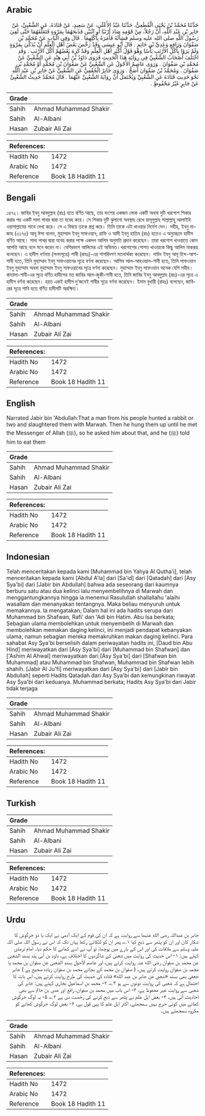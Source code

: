 ## Arabic


<div dir="rtl" lang="ar" style={{fontSize:'larger',backgroundColor:'#f8f9fa',padding:20}}>
حَدَّثَنَا مُحَمَّدُ بْنُ يَحْيَى الْقُطَعِيُّ، حَدَّثَنَا عَبْدُ الأَعْلَى، عَنْ سَعِيدٍ، عَنْ قَتَادَةَ، عَنِ الشَّعْبِيِّ، عَنْ جَابِرِ بْنِ عَبْدِ اللَّهِ، أَنَّ رَجُلاً، مِنْ قَوْمِهِ صَادَ أَرْنَبًا أَوِ اثْنَيْنِ فَذَبَحَهُمَا بِمَرْوَةٍ فَتَعَلَّقَهُمَا حَتَّى لَقِيَ رَسُولَ اللَّهِ صلى الله عليه وسلم فَسَأَلَهُ فَأَمَرَهُ بِأَكْلِهِمَا ‏.‏ قَالَ وَفِي الْبَابِ عَنْ مُحَمَّدِ بْنِ صَفْوَانَ وَرَافِعٍ وَعَدِيِّ بْنِ حَاتِمٍ ‏.‏ قَالَ أَبُو عِيسَى وَقَدْ رَخَّصَ بَعْضُ أَهْلِ الْعِلْمِ أَنْ يُذَكِّيَ بِمَرْوَةٍ وَلَمْ يَرَوْا بِأَكْلِ الأَرْنَبِ بَأْسًا وَهُوَ قَوْلُ أَكْثَرِ أَهْلِ الْعِلْمِ وَقَدْ كَرِهَ بَعْضُهُمْ أَكْلَ الأَرْنَبِ ‏.‏ وَقَدِ اخْتَلَفَ أَصْحَابُ الشَّعْبِيِّ فِي رِوَايَةِ هَذَا الْحَدِيثِ فَرَوَى دَاوُدُ بْنُ أَبِي هِنْدٍ عَنِ الشَّعْبِيِّ عَنْ مُحَمَّدِ بْنِ صَفْوَانَ ‏.‏ وَرَوَى عَاصِمٌ الأَحْوَلُ عَنِ الشَّعْبِيِّ عَنْ صَفْوَانَ بْنِ مُحَمَّدٍ أَوْ مُحَمَّدِ بْنِ صَفْوَانَ ‏.‏ وَمُحَمَّدُ بْنُ صَفْوَانَ أَصَحُّ ‏.‏ وَرَوَى جَابِرٌ الْجُعْفِيُّ عَنِ الشَّعْبِيِّ عَنْ جَابِرِ بْنِ عَبْدِ اللَّهِ نَحْوَ حَدِيثِ قَتَادَةَ عَنِ الشَّعْبِيِّ وَيُحْتَمَلُ أَنَّ رِوَايَةَ الشَّعْبِيِّ عَنْهُمَا ‏.‏ قَالَ مُحَمَّدٌ حَدِيثُ الشَّعْبِيِّ عَنْ جَابِرٍ غَيْرُ مَحْفُوظٍ ‏.‏
</div>
<div style={{backgroundColor:'#f8f9fa',padding:20, marginBottom: 10}}><table> <thead> <tr> <th>Grade</th> <th></th> </tr> </thead> <tbody> <tr><td>Sahih</td><td>Ahmad Muhammad Shakir</td></tr><tr><td>Sahih</td><td>Al-Albani</td></tr><tr><td>Hasan</td><td>Zubair Ali Zai</td></tr></tbody></table><table> <thead> <tr> <th>References:</th> <th></th> </tr> </thead> <tbody><tr><td>Hadith No</td><td>1472</td></tr><tr><td>Arabic No</td><td>1472</td></tr><tr><td>Reference</td><td>Book 18 Hadith 11</td></tr></tbody></table></div>

## Bengali


<div dir="ltr" lang="bn" style={{fontSize:'larger',backgroundColor:'#f8f9fa',padding:20}}>
১৪৭২। জাবির ইবনু আবদুল্লাহ (রাঃ) হতে বর্ণিত আছে, তার বংশের একজন লোক একটি অথবা দুটি খরগোশ শিকার করার পর একটি সাদা পাথর দ্বারা তা যবেহ করে। সে শিকার দুটি ঝুলানো অবস্থায় রেখে রাসূলুল্লাহ সাল্লাল্লাহু আলাইহি ওয়াসাল্লামের সাথে দেখা করে। সে এ বিষয়ে তাকে প্রশ্ন করে। তিনি তাকে এটা খাওয়ার নির্দেশ দেন। সহীহ, ইবনু মা-জাহ (৩১৭৫) আবূ ঈসা বলেন, মুহাম্মাদ ইবনু সাফওয়ান, রাফি ও আদী ইবনু হাতিম (রাঃ) হতেও এ অনুচ্ছেদে হাদীস বর্ণিত আছে। সাদা পাথর দ্বারা যবেহ করার পক্ষে একদল আলিম অনুমতি প্রদান করেছেন। তারা খরগোশ খাওয়াতে কোন আপত্তি আছে বলে মনে করেন না। বেশিরভাগ আলিমের এই অভিমত।খরগোশের গোশত খাওয়াকে কিছু আলিম মাকরূহ বলেছেন। এ হাদীস বর্ণনায় (সনদসূত্রে) শাবী (রাহঃ)-এর শাগরিদগণ মতপার্থক্য করেছেন। দাউদ ইবনু আবূ হিন্দ-আশ-শাবী হতে, তিনি মুহাম্মাদ ইবনু সাফওয়ানের সূত্রে বর্ণনা করেছেন। আসিম আল-আহওয়াল-শাবী হতে, তিনি সাফওয়ান ইবনু মুহাম্মাদ অথবা মুহাম্মাদ ইবনু সাফওয়ানের সূত্রে বর্ণনা করেছেন। মুহাম্মাদ ইবনু সাফওয়ান অনেক বেশি সহীহ। কাতাদা-শাবী-এর সূত্রে বর্ণিত হাদীসের মত জাবির আল-জুকী-শাবী হতে, তিনি জাবির ইবনু আবদুল্লাহ (রাঃ)-এর সূত্রে এ হাদীস বর্ণনা করেছেন। হয়ত একই হাদীস দু’জনেই শাবীর সূত্রে বর্ণনা করেছেন। ইমাম বুখারী (রাহঃ) বলেছেন, জাবিরের সূত্রে শাবি হতে বর্ণিত হাদীসটি অরক্ষিত।
</div>
<div style={{backgroundColor:'#f8f9fa',padding:20, marginBottom: 10}}><table> <thead> <tr> <th>Grade</th> <th></th> </tr> </thead> <tbody> <tr><td>Sahih</td><td>Ahmad Muhammad Shakir</td></tr><tr><td>Sahih</td><td>Al-Albani</td></tr><tr><td>Hasan</td><td>Zubair Ali Zai</td></tr></tbody></table><table> <thead> <tr> <th>References:</th> <th></th> </tr> </thead> <tbody><tr><td>Hadith No</td><td>1472</td></tr><tr><td>Arabic No</td><td>1472</td></tr><tr><td>Reference</td><td>Book 18 Hadith 11</td></tr></tbody></table></div>

## English


<div dir="ltr" lang="en" style={{fontSize:'larger',backgroundColor:'#f8f9fa',padding:20}}>
Narrated Jabir bin 'Abdullah:That a man from his people hunted a rabbit or two and slaughtered them with Marwah. Then he hung them up until he met the Messenger of Allah (ﷺ), so he asked him about that, and he (ﷺ) told him to eat them
</div>
<div style={{backgroundColor:'#f8f9fa',padding:20, marginBottom: 10}}><table> <thead> <tr> <th>Grade</th> <th></th> </tr> </thead> <tbody> <tr><td>Sahih</td><td>Ahmad Muhammad Shakir</td></tr><tr><td>Sahih</td><td>Al-Albani</td></tr><tr><td>Hasan</td><td>Zubair Ali Zai</td></tr></tbody></table><table> <thead> <tr> <th>References:</th> <th></th> </tr> </thead> <tbody><tr><td>Hadith No</td><td>1472</td></tr><tr><td>Arabic No</td><td>1472</td></tr><tr><td>Reference</td><td>Book 18 Hadith 11</td></tr></tbody></table></div>

## Indonesian


<div dir="ltr" lang="id" style={{fontSize:'larger',backgroundColor:'#f8f9fa',padding:20}}>
Telah menceritakan kepada kami [Muhammad bin Yahya Al Qutha'i], telah menceritakan kepada kami [Abdul A'la] dari [Sa'id] dari [Qatadah] dari [Asy Sya'bi] dari [Jabir bin Abdullah] bahwa ada seseorang dari kaumnya berburu satu atau dua kelinci lalu menyembelihnya di Marwah dan menggantungkannya hingga ia menemui Rasulullah shallallahu 'alaihi wasallam dan menanyakan tentangnya. Maka beliau menyuruh untuk memakannya. Ia mengatakan; Dalam hal ini ada hadits serupa dari Muhammad bin Shafwan, Rafi' dan 'Adi bin Hatim. Abu Isa berkata; Sebagian ulama membolehkan untuk menyembelih di Marwah dan membolehkan memakan daging kelinci, ini menjadi pendapat kebanyakan ulama, namun sebagian mereka memakruhkan makan daging kelinci. Para sahabat Asy Sya'bi berselisih dalam periwayatan hadits ini, [Daud bin Abu Hind] meriwayatkan dari [Asy Sya'bi] dari [Muhammad bin Shafwan] dan ['Ashim Al Ahwal] meriwayatkan dari [Asy Sya'bi] dari [Shafwan bin Muhammad] atau Muhammad bin Shafwan, Muhammad bin Shafwan lebih shahih. [Jabir Al Ju'fi] meriwayatkan dari [Asy Sya'bi] dari [Jabir bin Abdullah] seperti Hadits Qatadah dari Asy Sya'bi dan kemungkinan riwayat Asy Sya'bi dari keduanya. Muhammad berkata; Hadits Asy Sya'bi dari Jabir tidak terjaga
</div>
<div style={{backgroundColor:'#f8f9fa',padding:20, marginBottom: 10}}><table> <thead> <tr> <th>Grade</th> <th></th> </tr> </thead> <tbody> <tr><td>Sahih</td><td>Ahmad Muhammad Shakir</td></tr><tr><td>Sahih</td><td>Al-Albani</td></tr><tr><td>Hasan</td><td>Zubair Ali Zai</td></tr></tbody></table><table> <thead> <tr> <th>References:</th> <th></th> </tr> </thead> <tbody><tr><td>Hadith No</td><td>1472</td></tr><tr><td>Arabic No</td><td>1472</td></tr><tr><td>Reference</td><td>Book 18 Hadith 11</td></tr></tbody></table></div>

## Turkish


<div dir="ltr" lang="tr" style={{fontSize:'larger',backgroundColor:'#f8f9fa',padding:20}}>

</div>
<div style={{backgroundColor:'#f8f9fa',padding:20, marginBottom: 10}}><table> <thead> <tr> <th>Grade</th> <th></th> </tr> </thead> <tbody> <tr><td>Sahih</td><td>Ahmad Muhammad Shakir</td></tr><tr><td>Sahih</td><td>Al-Albani</td></tr><tr><td>Hasan</td><td>Zubair Ali Zai</td></tr></tbody></table><table> <thead> <tr> <th>References:</th> <th></th> </tr> </thead> <tbody><tr><td>Hadith No</td><td>1472</td></tr><tr><td>Arabic No</td><td>1472</td></tr><tr><td>Reference</td><td>Book 18 Hadith 11</td></tr></tbody></table></div>

## Urdu


<div dir="rtl" lang="ur" style={{fontSize:'larger',backgroundColor:'#f8f9fa',padding:20}}>
جابر بن عبداللہ رضی الله عنہما سے روایت ہے کہ ان کی قوم کے ایک آدمی نے ایک یا دو خرگوش کا شکار کان اور ان کو پتھر سے ذبح کیا ۱؎، پھر ان کو لٹکائے رکھا یہاں تک کہ اس نے رسول اللہ صلی اللہ علیہ وسلم سے ملاقات کی اور اس کے بارے میں پوچھا، تو آپ نے اسے کھانے کا حکم دیا۔ امام ترمذی کہتے ہیں: ۱- اس حدیث کی روایت میں شعبی کے شاگردوں کا اختلاف ہے، داود بن أبی ہند بسند الشعبی عن محمد بن صفوان رضی الله عنہ روایت کرتے ہیں، اور عاصم الأحول بسند الشعبی عن صفوان بن محمد یا محمد بن صفوان روایت کرتے ہیں، ( صفوان بن محمد کے بجائے محمد بن صفوان زیادہ صحیح ہے ) جابر جعفی بھی بسند «شعبي عن جابر بن عبد الله» قتادہ کی حدیث کی طرح روایت کرتے ہیں، اس بات کا احتمال ہے کہ شعبی کی روایت دونوں سے ہو ۳؎، ۲- محمد بن اسماعیل بخاری کہتے ہیں: جابر کی شعبی سے روایت غیر محفوظ ہے، ۳- اس باب میں محمد بن صفوان، رافع اور عدی بن حاتم سے بھی احادیث آئی ہیں، ۴- بعض اہل علم نے پتھر سے ذبح کرنے کی رخصت دی ہے ۲؎، ۵- یہ لوگ خرگوش کھانے میں کوئی حرج نہیں سمجھتے، اکثر اہل علم کا یہی قول ہے، ۶- بعض لوگ خرگوش کھانے کو مکروہ سمجھتے ہیں۔
</div>
<div style={{backgroundColor:'#f8f9fa',padding:20, marginBottom: 10}}><table> <thead> <tr> <th>Grade</th> <th></th> </tr> </thead> <tbody> <tr><td>Sahih</td><td>Ahmad Muhammad Shakir</td></tr><tr><td>Sahih</td><td>Al-Albani</td></tr><tr><td>Hasan</td><td>Zubair Ali Zai</td></tr></tbody></table><table> <thead> <tr> <th>References:</th> <th></th> </tr> </thead> <tbody><tr><td>Hadith No</td><td>1472</td></tr><tr><td>Arabic No</td><td>1472</td></tr><tr><td>Reference</td><td>Book 18 Hadith 11</td></tr></tbody></table></div>